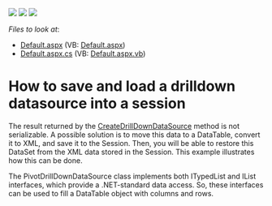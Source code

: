 <!-- default badges list -->
![](https://img.shields.io/endpoint?url=https://codecentral.devexpress.com/api/v1/VersionRange/128577774/13.1.4%2B)
[![](https://img.shields.io/badge/Open_in_DevExpress_Support_Center-FF7200?style=flat-square&logo=DevExpress&logoColor=white)](https://supportcenter.devexpress.com/ticket/details/E1449)
[![](https://img.shields.io/badge/📖_How_to_use_DevExpress_Examples-e9f6fc?style=flat-square)](https://docs.devexpress.com/GeneralInformation/403183)
<!-- default badges end -->
<!-- default file list -->
*Files to look at*:

* [Default.aspx](./CS/WebSite/Default.aspx) (VB: [Default.aspx](./VB/WebSite/Default.aspx))
* [Default.aspx.cs](./CS/WebSite/Default.aspx.cs) (VB: [Default.aspx.vb](./VB/WebSite/Default.aspx.vb))
<!-- default file list end -->
# How to save and load a drilldown datasource into a session


<p>The result returned by the <a href="http://documentation.devexpress.com/#AspNet/DevExpressWebASPxPivotGridASPxPivotGrid_CreateDrillDownDataSourcetopic">CreateDrillDownDataSource</a> method is not serializable. A possible solution is to move this data to a DataTable, convert it to XML, and save it to the Session. Then, you will be able to restore this DataSet from the XML data stored in the Session. This example illustrates how this can be done.</p><p>The <helplink href="ms-help://MS.VSCC.v90/MS.VSIPCC.v90/DevExpress.NETv10.1/DevExpress.CoreLibraries/clsDevExpressXtraPivotGridPivotDrillDownDataSourcetopic.htm">PivotDrillDownDataSource class</link> implements both ITypedList and IList interfaces, which provide a .NET-standard data access. So, these interfaces can be used to fill a DataTable object with columns and rows.</p>

<br/>



